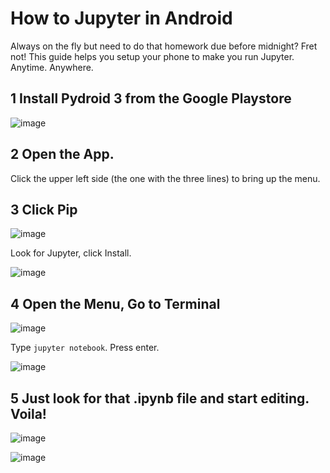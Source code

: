 # How to Jupyter in Android

Always on the fly but need to do that homework due before midnight? Fret not! This guide helps you setup your phone to make you run Jupyter. Anytime. Anywhere.

## 1 Install Pydroid 3 from the Google Playstore
![image](https://user-images.githubusercontent.com/40331047/165655018-e7438457-a4c2-424a-8c10-0e2960bb190d.png)

## 2 Open the App.

Click the upper left side (the one with the three lines) to bring up the menu.

## 3 Click Pip 
![image](https://user-images.githubusercontent.com/40331047/165655079-40b6d11a-ea5c-4942-9e9c-e7f99534b2be.png)

Look for Jupyter, click Install.

![image](https://user-images.githubusercontent.com/40331047/165656041-92b7e361-6811-4567-a23e-0affac4e77d0.png)

## 4 Open the Menu, Go to Terminal
![image](https://user-images.githubusercontent.com/40331047/165655935-4b405594-36dc-490c-a080-a9afeb6fd857.png)

Type `jupyter notebook`. Press enter.

![image](https://user-images.githubusercontent.com/40331047/165655979-60428365-da2b-4644-b9bf-5e2caaf5fdb4.png)

## 5 Just look for that .ipynb file and start editing. Voila!
![image](https://user-images.githubusercontent.com/40331047/165656140-8b92e41c-4ae1-4876-9eb7-c661177165ca.png)

![image](https://user-images.githubusercontent.com/40331047/165656159-8a954ce7-5442-402b-8f83-6c8122f9d9c8.png)
